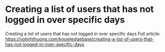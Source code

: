 # Creating a list of users that has not logged in over specific days
Creating a list of users that has not logged in over specific days
Full article: https://votinhthuong.com/knowledgebase/creating-a-list-of-users-that-has-not-logged-in-over-specific-days

